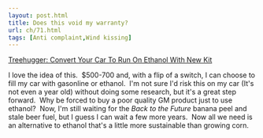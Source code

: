 ```yaml
---
layout: post.html
title: Does this void my warranty?
url: ch/71.html
tags: [Anti complaint,Wind kissing]
---
```

[Treehugger: Convert Your Car To Run On Ethanol With New Kit](http://www.treehugger.com/files/2006/07/kit_can_adapt_y.php)

I love the idea of this.  $500-700 and, with a flip of a switch, I can choose to fill my car with gasonline or ethanol.  I'm not sure I'd risk this on my car (It's not even a year old) without doing some research, but it's a great step forward.  Why be forced to buy a poor quality GM product just to use ethanol?  Now, I'm still waiting for the _Back to the Future_ banana peel and stale beer fuel, but I guess I can wait a few more years.  Now all we need is an alternative to ethanol that's a little more sustainable than growing corn.
